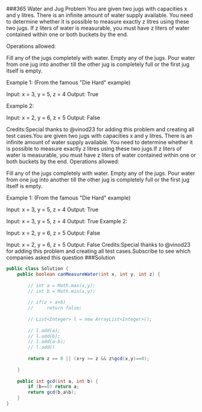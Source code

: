 ###365 Water and Jug Problem
You are given two jugs with capacities x and y litres. There is an infinite amount of water supply available.
You need to determine whether it is possible to measure exactly z litres using these two jugs.
If z liters of water is measurable, you must have z liters of water contained within one or both buckets by the end.

Operations allowed:

Fill any of the jugs completely with water.
Empty any of the jugs.
Pour water from one jug into another till the other jug is completely full or the first jug itself is empty.


Example 1: (From the famous "Die Hard" example)

Input: x = 3, y = 5, z = 4
Output: True


Example 2:

Input: x = 2, y = 6, z = 5
Output: False


Credits:Special thanks to @vinod23 for adding this problem and creating all test cases.You are given two jugs with capacities x and y litres. There is an infinite amount of water supply available.
You need to determine whether it is possible to measure exactly z litres using these two jugs.If z liters of water is measurable, you must have z liters of water contained within one or both buckets by the end.
Operations allowed:

Fill any of the jugs completely with water.
Empty any of the jugs.
Pour water from one jug into another till the other jug is completely full or the first jug itself is empty.

Example 1: (From the famous "Die Hard" example)

Input: x = 3, y = 5, z = 4
Output: True


Input: x = 3, y = 5, z = 4
Output: True
Example 2:

Input: x = 2, y = 6, z = 5
Output: False


Input: x = 2, y = 6, z = 5
Output: False
Credits:Special thanks to @vinod23 for adding this problem and creating all test cases.Subscribe to see which companies asked this question
###Solution
```java
public class Solution {
    public boolean canMeasureWater(int x, int y, int z) {
        
        // int a = Math.max(x,y);
        // int b = Math.min(x,y);
        
        // if(z > a+b)
        //     return false;
        
        // List<Integer> l = new ArrayList<Integer>();
        
        // l.add(a);
        // l.add(b);
        // l.add(a-b);
        // l.add()
        
        return z == 0 || (x+y >= z && z%gcd(x,y)==0);
        
    }
    
    public int gcd(int a, int b) {
        if (b==0) return a;
        return gcd(b,a%b);
    }
}